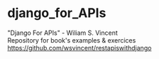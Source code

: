 # django_for_APIs
"Django For APIs" - Wiliam S. Vincent 
<br>
Repository for book's examples & exercices
<br>
https://github.com/wsvincent/restapiswithdjango
